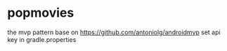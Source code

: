 # popmovies
the mvp pattern base on https://github.com/antoniolg/androidmvp
set api key in gradle.properties
